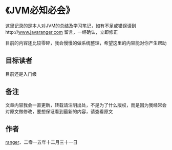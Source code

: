 《JVM必知必会》
=======

这里记录的是本人对JVM的总结及学习笔记，如有不足或错误请到http://www.javaranger.com 留言，一经确认，立即修正


目前的内容还比较零碎，我会慢慢的做系统整理，希望这里的内容能对你产生帮助

## 目标读者
目前还是入门级
    

## 备注
文章内容我会一直更新，转载请注明出处，不是为了什么版权，而是因为我经常会对原文做修改，要想保证看到最新的内容，请查看原文

## 作者
[ranger](http://www.javaranger.com/about)、二零一五年十二月三十一日